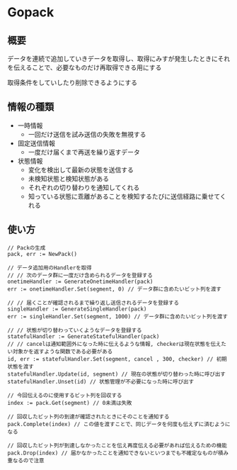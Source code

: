 # Gopack

## 概要
データを連続で追加していきデータを取得し、取得にみすが発生したときにそれを伝えることで、必要なものだけ再取得できる用にする

取得条件をしていしたり削除できるようにする

## 情報の種類
- 一時情報
  - 一回だけ送信を試み送信の失敗を無視する
- 固定送信情報
  - 一度だけ届くまで再送を繰り返すデータ
- 状態情報
  - 変化を検出して最新の状態を送信する
  - 未検知状態と検知状態がある
  - それぞれの切り替わりを通知してくれる
  - 知っている状態に乖離があることを検知するたびに送信経路に乗せてくれる

## 使い方

```
// Packの生成
pack, err := NewPack()

// データ追加用のHandlerを取得
// // 次のデータ群に一度だけ含められるデータを登録する
onetimeHandler := GenerateOnetimeHandler(pack)
err := onetimeHandler.Set(segment, 0) // データ群に含めたいビット列を渡す

// // 届くことが確認されるまで繰り返し送信されるデータを登録する
singleHandler := GenerateSingleHandler(pack)
err := singleHandler.Set(segment, 1000) // データ群に含めたいビット列を渡す

// // 状態が切り替わっていくようなデータを登録する
statefulHandler := GenerateStatefulHandler(pack)
// // cancelは通知範囲外になった時に伝えるような情報, checkerは現在状態を伝えたい対象かを返すような関数である必要がある
id, err := statefulHandler.Set(segment, cancel , 300, checker) // 初期状態を渡す
statefulHandler.Update(id, segment) // 現在の状態が切り替わった時に呼び出す
statefulHandler.Unset(id) // 状態管理が不必要になった時に呼び出す

// 今回伝えるのに使用するビット列を回収する
index := pack.Get(segment) // 0未満は失敗

// 回収したビット列の到達が確認されたときにそのことを通知する
pack.Complete(index) // この値を渡すことで、同じデータを何度も伝えずに済むようになる

// 回収したビット列が到達しなかったことを伝え再度伝える必要があれば伝えるための機能
pack.Drop(index) // 届かなかったことを通知できないといつまでも不確定なものが積み重なるので注意
```
